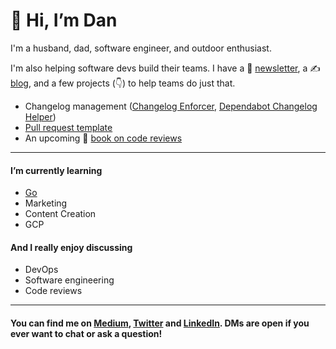 # 👋 Hi, I’m Dan

I'm a husband, dad, software engineer, and outdoor enthusiast. 

I'm also helping software devs build their teams. I have a 📰 [newsletter](https://dangoslen.me/newsletter/), a ✍️ [blog](https://dangoslen.me/blog), and a few projects (👇) to help teams do just that.

* Changelog management ([Changelog Enforcer](https://github.com/dangoslen/changelog-enforcer), [Dependabot Changelog Helper](https://github.com/dangoslen/dependabot-changelog-helper))
* [Pull request template](https://dangoslen.me/pull-request-template/#pr-template)
* An upcoming 📘 [book on code reviews](https://dangoslen.me/book)

---

#### I’m currently learning
  - [Go](https://golang.org)
  - Marketing
  - Content Creation
  - GCP

#### And I really enjoy discussing
  - DevOps
  - Software engineering
  - Code reviews

---

#### You can find me on [Medium](https://dangoslen.medium.com/), [Twitter](https://twitter.com/@dangoslen) and [LinkedIn](https://linkedin.com/in/dangoslen). DMs are open if you ever want to chat or ask a question!

<!---
dangoslen/dangoslen is a ✨ special ✨ repository because its `README.md` (this file) appears on your GitHub profile.
You can click the Preview link to take a look at your changes.
--->
